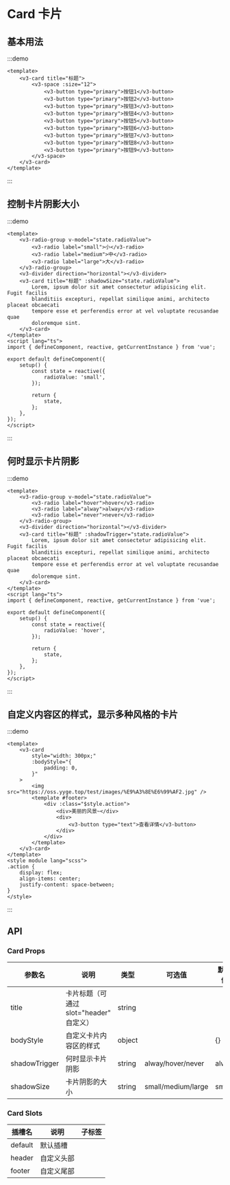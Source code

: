 # Card 卡片

## 基本用法

:::demo

```vue
<template>
	<v3-card title="标题">
		<v3-space :size="12">
			<v3-button type="primary">按钮1</v3-button>
			<v3-button type="primary">按钮2</v3-button>
			<v3-button type="primary">按钮3</v3-button>
			<v3-button type="primary">按钮4</v3-button>
			<v3-button type="primary">按钮5</v3-button>
			<v3-button type="primary">按钮6</v3-button>
			<v3-button type="primary">按钮7</v3-button>
			<v3-button type="primary">按钮8</v3-button>
			<v3-button type="primary">按钮9</v3-button>
		</v3-space>
	</v3-card>
</template>
```

:::

## 控制卡片阴影大小

:::demo

```vue
<template>
	<v3-radio-group v-model="state.radioValue">
		<v3-radio label="small">小</v3-radio>
		<v3-radio label="medium">中</v3-radio>
		<v3-radio label="large">大</v3-radio>
	</v3-radio-group>
	<v3-divider direction="horizontal"></v3-divider>
	<v3-card title="标题" :shadowSize="state.radioValue">
		Lorem, ipsum dolor sit amet consectetur adipisicing elit. Fugit facilis
		blanditiis excepturi, repellat similique animi, architecto placeat obcaecati
		tempore esse et perferendis error at vel voluptate recusandae quae
		doloremque sint.
	</v3-card>
</template>
<script lang="ts">
import { defineComponent, reactive, getCurrentInstance } from 'vue';

export default defineComponent({
	setup() {
		const state = reactive({
			radioValue: 'small',
		});

		return {
			state,
		};
	},
});
</script>
```

:::

## 何时显示卡片阴影

:::demo

```vue
<template>
	<v3-radio-group v-model="state.radioValue">
		<v3-radio label="hover">hover</v3-radio>
		<v3-radio label="alway">alway</v3-radio>
		<v3-radio label="never">never</v3-radio>
	</v3-radio-group>
	<v3-divider direction="horizontal"></v3-divider>
	<v3-card title="标题" :shadowTrigger="state.radioValue">
		Lorem, ipsum dolor sit amet consectetur adipisicing elit. Fugit facilis
		blanditiis excepturi, repellat similique animi, architecto placeat obcaecati
		tempore esse et perferendis error at vel voluptate recusandae quae
		doloremque sint.
	</v3-card>
</template>
<script lang="ts">
import { defineComponent, reactive, getCurrentInstance } from 'vue';

export default defineComponent({
	setup() {
		const state = reactive({
			radioValue: 'hover',
		});

		return {
			state,
		};
	},
});
</script>
```

:::

## 自定义内容区的样式，显示多种风格的卡片

:::demo

```vue
<template>
	<v3-card
		style="width: 300px;"
		:bodyStyle="{
			padding: 0,
		}"
	>
		<img src="https://oss.yyge.top/test/images/%E9%A3%8E%E6%99%AF2.jpg" />
		<template #footer>
			<div :class="$style.action">
				<div>美丽的风景~</div>
				<div>
					<v3-button type="text">查看详情</v3-button>
				</div>
			</div>
		</template>
	</v3-card>
</template>
<style module lang="scss">
.action {
	display: flex;
	align-items: center;
	justify-content: space-between;
}
</style>
```

:::

## API

### Card Props

| 参数名        | 说明                                    | 类型   | 可选值             | 默认值 | 必填 |
| ------------- | --------------------------------------- | ------ | ------------------ | ------ | ---- |
| title         | 卡片标题（可通过 slot="header" 自定义） | string |                    |        |      |
| bodyStyle     | 自定义卡片内容区的样式                  | object |                    | {}     |      |
| shadowTrigger | 何时显示卡片阴影                        | string | alway/hover/never  | alway  |      |
| shadowSize    | 卡片阴影的大小                          | string | small/medium/large | small  |      |

### Card Slots

| 插槽名  | 说明       | 子标签 |
| ------- | ---------- | ------ |
| default | 默认插槽   |        |
| header  | 自定义头部 |        |
| footer  | 自定义尾部 |        |
